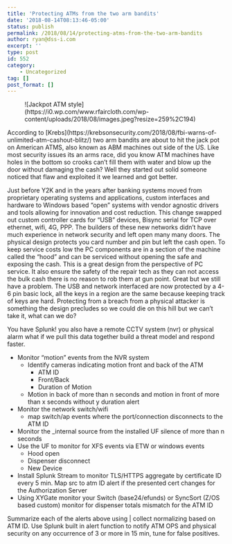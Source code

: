 ```yaml
---
title: 'Protecting ATMs from the two arm bandits'
date: '2018-08-14T08:13:46-05:00'
status: publish
permalink: /2018/08/14/protecting-atms-from-the-two-arm-bandits
author: ryan@dss-i.com
excerpt: ''
type: post
id: 552
category:
    - Uncategorized
tag: []
post_format: []
---
```

<figure class="wp-block-image alignleft">![Jackpot ATM style](https://i0.wp.com/www.rfaircloth.com/wp-content/uploads/2018/08/images.jpeg?resize=259%2C194)</figure>According to [Krebs](https://krebsonsecurity.com/2018/08/fbi-warns-of-unlimited-atm-cashout-blitz/) two arm bandits are about to hit the jack pot on American ATMS, also known as ABM machines out side of the US. Like most security issues its an arms race, did you know ATM machines have holes in the bottom so crooks can’t fill them with water and blow up the door without damaging the cash? Well they started out solid someone noticed that flaw and exploited it we learned and got better.

Just before Y2K and in the years after banking systems moved from proprietary operating systems and applications, custom interfaces and hardware to Windows based “open” systems with vendor agnostic drivers and tools allowing for innovation and cost reduction. This change swapped out custom controller cards for “USB” devices, Bisync serial for TCP over ethernet, wifi, 4G, PPP. The builders of these new networks didn’t have much experience in network security and left open many many doors. The physical design protects you card number and pin but left the cash open. To keep service costs low the PC components are in a section of the machine called the “hood” and can be serviced without opening the safe and exposing the cash. This is a great design from the perspective of PC service. It also ensure the safety of the repair tech as they can not access the bulk cash there is no reason to rob them at gun point. Great but we still have a problem. The USB and network interfaced are now protected by a 4-6 pin basic lock, all the keys in a region are the same because keeping track of keys are hard. Protecting from a breach from a physical attacker is something the design precludes so we could die on this hill but we can’t take it, what can we do?

You have Splunk! you also have a remote CCTV system (nvr) or physical alarm what if we pull this data together build a threat model and respond faster.

- Monitor “motion” events from the NVR system
  - Identify cameras indicating motion front and back of the ATM
      - ATM ID
      - Front/Back
      - Duration of Motion
  - Motion in back of more than n seconds and motion in front of more than x seconds without y duration alert
- Monitor the network switch/wifi
  - map switch/ap events where the port/connection disconnects to the ATM ID
- Monitor the \_internal source from the installed UF silence of more than n seconds
- Use the UF to monitor for XFS events via ETW or windows events
  - Hood open
  - Dispenser disconnect
  - New Device
- Install Splunk Stream to monitor TLS/HTTPS aggregate by certificate ID every 5 min. Map src to atm ID alert if the presented cert changes for the Authorization Server
- Using XYGate monitor your Switch (base24/efunds) or SyncSort (Z/OS based custom) monitor for dispenser totals mismatch for the ATM ID

Summarize each of the alerts above using | collect normalizing based on ATM ID. Use Splunk built in alert function to notify ATM OPS and physical security on any occurrence of 3 or more in 15 min, tune for false positives.